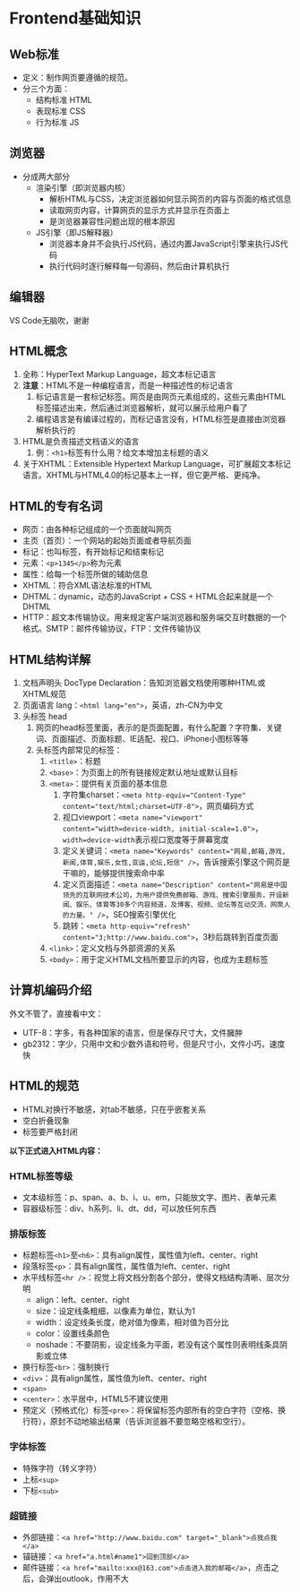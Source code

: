 # Frontend基础知识

## Web标准
+ 定义：制作网页要遵循的规范。
+ 分三个方面：
  - 结构标准  HTML
  - 表现标准 CSS
  - 行为标准 JS

## 浏览器
+ 分成两大部分
  - 渲染引擎（即浏览器内核）
    * 解析HTML与CSS，决定浏览器如何显示网页的内容与页面的格式信息
    * 读取网页内容，计算网页的显示方式并显示在页面上
    * 是浏览器兼容性问题出现的根本原因
  - JS引擎（即JS解释器）
    * 浏览器本身并不会执行JS代码，通过内置JavaScript引擎来执行JS代码
    * 执行代码时逐行解释每一句源码，然后由计算机执行<!-- JavaScript是脚本语言 -->

## 编辑器
VS Code无脑吹，谢谢

## HTML概念
1. 全称：HyperText Markup Language，超文本标记语言
2. **注意**：HTML不是一种编程语言，而是一种描述性的标记语言
   1. 标记语言是一套标记标签。网页是由网页元素组成的，这些元素由HTML标签描述出来，然后通过浏览器解析，就可以展示给用户看了
   2. 编程语言是有编译过程的，而标记语言没有，HTML标签是直接由浏览器解析执行的
3. HTML是负责描述文档语义的语言
   1. 例：`<h1>`标签有什么用？给文本增加主标题的语义
4. 关于XHTML：Extensible Hypertext Markup Language，可扩展超文本标记语言。XHTML与HTML4.0的标记基本上一样，但它更严格、更纯净。

## HTML的专有名词
+ 网页：由各种标记组成的一个页面就叫网页
+ 主页（首页）：一个网站的起始页面或者导航页面
+ 标记：也叫标签，有开始标记和结束标记
+ 元素：`<p>1345</p>`称为元素
+ 属性：给每一个标签所做的辅助信息
+ XHTML：符合XML语法标准的HTML
+ DHTML：dynamic，动态的JavaScript + CSS + HTML合起来就是一个DHTML
+ HTTP：超文本传输协议。用来规定客户端浏览器和服务端交互时数据的一个格式。SMTP：邮件传输协议，FTP：文件传输协议

## HTML结构详解
1. 文档声明头 DocType Declaration：告知浏览器文档使用哪种HTML或XHTML规范
2. 页面语言 lang：`<html lang="en">`，英语，zh-CN为中文
3. 头标签 head
   1. 网页的head标签里面，表示的是页面配置，有什么配置？字符集、关键词、页面描述、页面标题、IE适配、视口、iPhone小图标等等
   2. 头标签内部常见的标签：
      1. `<title>`：标题
      2. `<base>`：为页面上的所有链接规定默认地址或默认目标
      3. `<meta>`：提供有关页面的基本信息
         1. 字符集charset：`<meta http-equiv="Content-Type" content="text/html;charset=UTF-8">`，网页编码方式
         2. 视口viewport：`<meta name="viewport" content="width=device-width, initial-scale=1.0">`，`width=device-width`表示视口宽度等于屏幕宽度
         3. 定义关键词：`<meta name="Keywords" content="网易,邮箱,游戏,新闻,体育,娱乐,女性,亚运,论坛,短信" />`，告诉搜索引擎这个网页是干嘛的，能够提供搜索命中率
         4. 定义页面描述：`<meta name="Description" content="网易是中国领先的互联网技术公司，为用户提供免费邮箱、游戏、搜索引擎服务，开设新闻、娱乐、体育等30多个内容频道，及博客、视频、论坛等互动交流，网聚人的力量。" />`，SEO搜索引擎优化
         5. 跳转：`<meta http-equiv="refresh" content="3;http://www.baidu.com">`，3秒后跳转到百度页面
      4. `<link>`：定义文档与外部资源的关系
      5. `<body>`：用于定义HTML文档所要显示的内容，也成为主题标签

## 计算机编码介绍
外文不管了，直接看中文：
+ UTF-8：字多，有各种国家的语言，但是保存尺寸大，文件臃肿
+ gb2312：字少，只用中文和少数外语和符号，但是尺寸小，文件小巧，速度快

## HTML的规范
+ HTML对换行不敏感，对tab不敏感，只在乎嵌套关系
+ 空白折叠现象
+ 标签要严格封闭

**以下正式进入HTML内容：**

### HTML标签等级
+ 文本级标签：p、span、a、b、i、u、em，只能放文字、图片、表单元素
+ 容器级标签：div、h系列、li、dt、dd，可以放任何东西

### 排版标签
+ 标题标签`<h1>`至`<h6>`：具有align属性，属性值为left、center、right
+ 段落标签`<p>`：具有align属性，属性值为left、center、right
+ 水平线标签`<hr />`：视觉上将文档分割各个部分，使得文档结构清晰、层次分明
  - align：left、center、right
  - size：设定线条粗细，以像素为单位，默认为1
  - width：设定线条长度，绝对值为像素，相对值为百分比
  - color：设置线条颜色
  - noshade：不要阴影，设定线条为平面，若没有这个属性则表明线条具阴影或立体
+ 换行标签`<br>`：强制换行
+ `<div>`：具有align属性，属性值为left、center、right
+ `<span>`
+ `<center>`：水平居中，HTML5不建议使用
+ 预定义（预格式化）标签`<pre>`：将保留标签内部所有的空白字符（空格、换行符），原封不动地输出结果（告诉浏览器不要忽略空格和空行）。

### 字体标签
+ 特殊字符（转义字符）
+ 上标`<sup>`
+ 下标`<sub>`

### 超链接
+ 外部链接：`<a href="http://www.baidu.com" target="_blank">点我点我</a>`
+ 锚链接：`<a href="a.html#name1">回到顶部</a>`
+ 邮件链接：`<a href="mailto:xxx@163.com">点击进入我的邮箱</a>`，点击之后，会弹出outlook，作用不大